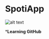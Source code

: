 # SpotiApp 

![alt text](https://download.logo.wine/logo/Spotify/Spotify-Logo.wine.png)

***Learning GitHub**
